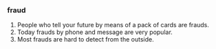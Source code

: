 ### fraud
1. People who tell your future by means of a pack of cards are frauds.
2. Today frauds by phone and message are very popular.
3. Most frauds are hard to detect from the outside.

### 

